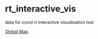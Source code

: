 # rt_interactive_vis
data for covid rt interactive visualisation test

[Global Map](https://hamishgibbs.github.io/rt_interactive_vis/index.html).



